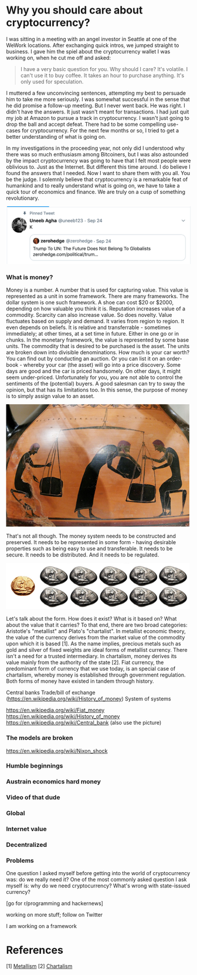 # Why you should care about cryptocurrency?

I was sitting in a meeting with an angel investor in Seattle at one of the WeWork locations. After exchanging quick intros, we jumped straight to business. I gave him the spiel about the cryptocurrency wallet I was working on, when he cut me off and asked:

> I have a very basic question for you. Why should I care? It's volatile. I can't use it to buy coffee. It takes an hour to purchase anything. It's only used for speculation.

I muttered a few unconvincing sentences, attempting my best to persuade him to take me more seriously. I was somewhat successful in the sense that he did promise a follow-up meeting. But I never went back. He was right. I didn't have the answers. It just wasn't meant for transactions. I had just quit my job at Amazon to pursue a track in cryptocurrency. I wasn't just going to drop the ball and accept defeat. There had to be some compelling use-cases for cryptocurrency. For the next few months or so, I tried to get a better understanding of what is going on.

In my investigations in the proceeding year, not only did I understood why there was so much enthusiasm among Bitcoiners, but I was also astounded by the impact cryptocurrency was going to have that I felt most people were oblivious to. Just as the Internet. But different this time around. I do believe I found the answers that I needed. Now I want to share them with you all. You be the judge. I solemnly believe that cryptocurrency is a remarkable feat of humankind and to really understand what is going on, we have to take a quick tour of economics and finance. We are truly on a cusp of something revolutionary.

<img src="tweet.png" alt="Globalist" width="600"/>

### What is money?

Money is a number. A number that is used for capturing value. This value is represented as a unit in some framework. There are many frameworks. The dollar system is one such framework. A shoe can cost \$20 or \$2000, depending on how valuable you think it is. Reputation increases value of a commodity. Scarcity can also increase value. So does novelty. Value fluctuates based on supply and demand. It varies from region to region. It even depends on beliefs. It is relative and transferrable - sometimes immediately; at other times, at a set time in future. Either in one go or in chunks. In the monetary framework, the value is represented by some base units. The commodity that is desired to be purchased is the asset. The units are broken down into divisible denominations. How much is your car worth? You can find out by conducting an auction. Or you can list it on an order-book - whereby your car (the asset) will go into a price discovery. Some days are good and the car is priced handsomely. On other days, it might seem under-priced. Unfortunately for you, you are not able to control the sentiments of the (potential) buyers. A good salesman can try to sway the opinion, but that has its limitations too. In this sense, the purpose of money is to simply assign value to an asset.

<img src="ancient-greece.jpg" alt="Ancient Greece" width="500"/>

That's not all though. The money system needs to be constructed and preserved. It needs to be represented in some form - having desirable properties such as being easy to use and transferable. It needs to be secure. It needs to be distributed. And it needs to be regulated.

<img src="coins.jpg" alt="Metallism" width="500"/>

Let's talk about the form. How does it exist? What is it based on? What about the value that it carries? To that end, there are two broad categories: Aristotle's "metallist" and Plato's "chartalist". In metallist economic theory, the value of the currency derives from the market value of the commodity upon which it is based [1]. As the name implies, precious metals such as gold and silver of fixed weights are ideal forms of metallist currency. There isn't a need for a trusted intermediary. In chartalism, money derives its value mainly from the authority of the state [2]. Fiat currency, the predominant form of currency that we use today, is an special case of chartalism, whereby money is established through government regulation. Both forms of money have existed in tandem through history.

Central banks
Trade/bill of exchange (https://en.wikipedia.org/wiki/History_of_money)
System of systems

https://en.wikipedia.org/wiki/Fiat_money
https://en.wikipedia.org/wiki/History_of_money
https://en.wikipedia.org/wiki/Central_bank (also use the picture)

### The models are broken

https://en.wikipedia.org/wiki/Nixon_shock

### Humble beginnings

### Austrain economics hard money

### Video of that dude

### Global

### Internet value

### Decentralized

### Problems

One question I asked myself before getting into the world of cryptocurrency was: do we really need it?
One of the most commonly asked question I ask myself is: why do we need cryptocurrency? What's wrong with state-issued currency?

[go for r/programming and hackernews]

working on more stuff; follow on Twitter

I am working on a framework

# References

[1]&nbsp;[Metallism](https://en.wikipedia.org/wiki/Metallism)
[2]&nbsp;[Chartalism](https://en.wikipedia.org/wiki/Chartalism)
